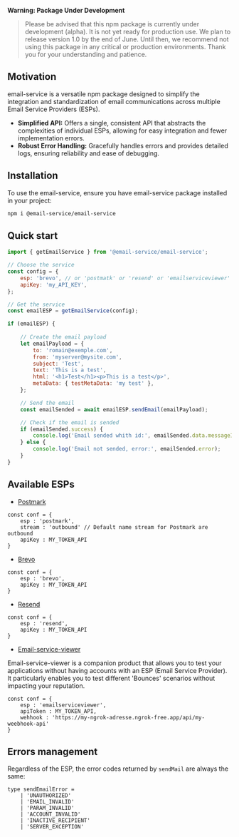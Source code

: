 **Warning: Package Under Development**

>Please be advised that this npm package is currently under development (alpha). It is not yet ready for production use. We plan to release version 1.0 by the end of June. Until then, we recommend not using this package in any critical or production environments. Thank you for your understanding and patience.

## Motivation
email-service is a versatile npm package designed to simplify the integration and standardization of email communications across multiple Email Service Providers (ESPs).

- **Simplified API:** Offers a single, consistent API that abstracts the complexities of individual ESPs, allowing for easy integration and fewer implementation errors.
- **Robust Error Handling:** Gracefully handles errors and provides detailed logs, ensuring reliability and ease of debugging.

## Installation
To use the email-service, ensure you have email-service package installed in your project:

```bash
npm i @email-service/email-service
```
## Quick start

```js
import { getEmailService } from '@email-service/email-service';

// Choose the service
const config = {
	esp: 'brevo', // or 'postmatk' or 'resend' or 'emailserviceviewer'
	apiKey: 'my_API_KEY',
};

// Get the service
const emailESP = getEmailService(config);

if (emailESP) {
	
	// Create the email payload
	let emailPayload = {
		to: 'romain@exemple.com',
		from: 'myserver@mysite.com',
		subject: 'Test',
		text: 'This is a test',
		html: '<h1>Test</h1><p>This is a test</p>',
		metaData: { testMetaData: 'my test' },
	};

	// Send the email
	const emailSended = await emailESP.sendEmail(emailPayload);

	// Check if the email is sended
	if (emailSended.success) {
		console.log('Email sended whith id:', emailSended.data.messageId);
	} else {
		console.log('Email not sended, error:', emailSended.error);
	}
}
```

## Available ESPs

- [Postmark](https://postmarkapp.com)
```JS
const conf = {
	esp : 'postmark',
	stream : 'outbound' // Default name stream for Postmark are outbound
	apiKey : MY_TOKEN_API
}
```
- [Brevo](https://www.brevo.com)
```JS
const conf = {
	esp : 'brevo',
	apiKey : MY_TOKEN_API
}
```
- [Resend](https://www.resend.com)
```JS
const conf = {
	esp : 'resend',
	apiKey : MY_TOKEN_API
}
```
- [Email-service-viewer](https://www.email-service.dev)

Email-service-viewer is a companion product that allows you to test your applications without having accounts with an ESP (Email Service Provider). It particularly enables you to test different 'Bounces' scenarios without impacting your reputation.
```JS
const conf = {
	esp : 'emailserviceviewer',
	apiToken : MY_TOKEN_API,
	wehhook : 'https://my-ngrok-adresse.ngrok-free.app/api/my-weebhook-api'
}
```

## Errors management

Regardless of the ESP, the error codes returned by `sendMail` are always the same:

```JS
type sendEmailError =
	| 'UNAUTHORIZED'
	| 'EMAIL_INVALID'
	| 'PARAM_INVALID'
	| 'ACCOUNT_INVALID'
	| 'INACTIVE_RECIPIENT'
	| 'SERVER_EXCEPTION'
```
